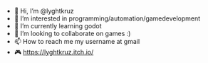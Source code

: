 - 👋 Hi, I’m @lyghtkruz
- 👀 I’m interested in programming/automation/gamedevelopment
- 🌱 I’m currently learning godot
- 💞️ I’m looking to collaborate on games :)
- 📫 How to reach me my username at gmail
- 🎮 https://lyghtkruz.itch.io/

<!---
lyghtkruz/lyghtkruz is a ✨ special ✨ repository because its `README.md` (this file) appears on your GitHub profile.
You can click the Preview link to take a look at your changes.
--->
